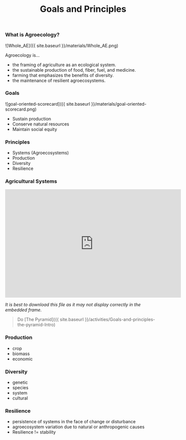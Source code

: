 ﻿---
layout: page
element: notes
title: Goals and Principles
language: Intro
---

### What is Agroecology?

![Whole_AE]({{ site.baseurl }}/materials/Whole_AE.png)

Agroecology is…

- the framing of agriculture as an ecological system.
- the sustainable production of food, fiber, fuel, and medicine.
- farming that emphasizes the benefits of diversity.
- the maintenance of resilient agroecosystems.

### Goals

![goal-oriented-scorecard]({{ site.baseurl }}/materials/goal-oriented-scorecard.png)

- Sustain production
- Conserve natural resources
- Maintain social equity

### Principles

- Systems (Agroecosystems)
- Production
- Diversity
- Resilience

### Agricultural Systems

<iframe src="https://widgets.figshare.com/articles/6591014/embed?show_title=0" width="568" height="351" frameborder="0"></iframe>

*It is best to download this file as it may not display correctly in the embedded frame.*

> Do [The Pyramid]({{ site.baseurl }}/activities/Goals-and-principles-the-pyramid-Intro)

### Production

- crop
- biomass
- economic

### Diversity

- genetic
- species
- system
- cultural

### Resilience

- persistence of systems in the face of change or disturbance 
- agroecosystem variation due to natural or anthropogenic causes
- Resilience != stability